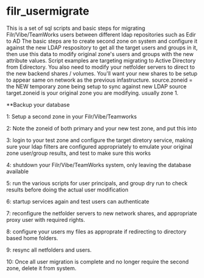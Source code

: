 # filr_usermigrate
This is a set of sql scripts and basic steps for migrating Filr/Vibe/TeamWorks users between different ldap repositories such as Edir to AD
The basic steps are to create second zone on system and configure it against the new LDAP respository to get all the target users and groups in it, then use this data to modify original zone's users and groups with the new attribute values.  Script examples are targeting migrating to Active Directory from Edirectory.  You also need to modify your netfolder servers to direct to the new backend shares / volumes.  You'll want your new shares to be setup to appear same on network as the previous infastructure.
source.zoneid = the NEW temporary zone being setup to sync against new LDAP source
target.zoneid is your original zone you are modifying.  usually zone 1.

**Backup your database

1: Setup a second zone in your Filr/Vibe/Teamworks

2: Note the zoneid of both primary and your new test zone, and put this into 

3: login to your test zone and configure the target diretory service, making sure your ldap filters are configured appropriately to emulate your original zone user/group results, and test to make sure this works

4: shutdown your Filr/Vibe/TeamWorks system, only leaving the database available

5: run the various scripts for user principals, and group dry run to check results before doing the actual user modification

6: startup services again and test users can authenticate

7: reconfigure the netfolder servers to new network shares, and appropriate proxy user with required rights.

8: configure your users my files as approprate if redirecting to directory based home folders.

9: resync all netfolders and users.

10: Once all user migration is complete and no longer require the second zone, delete it from system.

